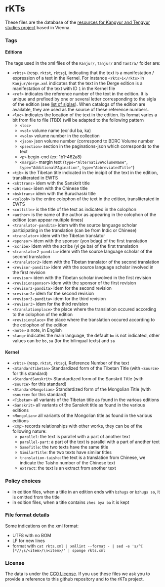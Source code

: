 # rKTs

These files are the database of the [resources for Kangyur and Tengyur studies project](https://www.istb.univie.ac.at/kanjur/rktsneu/sub/index.php) based in Vienna.

### Tags

#### Editions

The tags used in the xml files of the `Kanjur/`, `Tanjur/` and `Tantra/` folder are:

- `<rkts>` (resp. `rktst`, `rktsg`), indicating that the text is a manifestation / expression of a text in the Kernel. For instance `<rkts>1</rkts>` in `Kanjur/derge.xml` indicates that the text in the Derge edition is a manifestation of the text with ID `1` in the Kernel file
- `<ref>` indicates the reference number of the text in the edition. It is unique and prefixed by one or several letter corresponding to the sigla of the edition (see [list of siglas](https://www.istb.univie.ac.at/kanjur/rktsneu/sigla/)). When catalogs of the edition are available, they are used as the source of these reference numbers.
- `<loc>` indicates the location of the text in the edition. Its format varies a bit from file to file (TBD)
 (will be adapted to the following pattern 
   * `<loc>`
   * `<vol>` volume name (ex:'dul ba, ka)
   * `<voln>` volume number in the collection 
   * `<json>` json volume number (correspond to BDRC Volume number
   * `<psection>` section in the paginations-json which corresponds to the text
   * `<p>` begin-end (ex: 1b1-462a8)
   * `<margin>` margin text (`type="AlternativeVolumeName"`, `type="AdditionalPAgination"`, `type="AbbreviatedTitle"`)
- `<tib>` is the Tibetan title indicated in the incipit of the text in the edition, transliterated in EWTS
- `<skttrans>` idem with the Sanskrit title
- `<zhtrans>` idem with the Chinese title
- `<bsktrans>` idem with the Burushaski title
- `<coloph>` is the entire colophon of the text in the edition, transliterated in EWTS
- `<coltitle>` is the title of the text as indicated in the colophon
- `<author>` is the name of the author as appearing in the colophon of the edition (can appear multiple times)
- `<translator-pandita>` idem with the source language scholar participating in the translation (can be from Indic or Chinese)
- `<translator>` idem with the Tibetan translator
- `<sponsor>` idem with the sponsor (yon bdag) of the first translation
- `<scribe>` idem with the scribe (yi ge ba) of the first translation
- `<translator2-pandita>` idem with the source language scholar of the second translation
- `<translator2>` idem with the Tibetan translator of the second translation
- `<revisor-pandita>` idem with the source language scholar involved in the first revision
- `<revisor>` idem with the Tibetan scholar involved in the first revision
- `<revisionsponsor>` idem with the sponsor of the first revision
- `<revisor2-pandita>` idem for the second revision
- `<revisor2>` idem for the second revision
- `<revisor3-pandita>` idem for the third revision
- `<revisor3>` idem for the third revision
- `<translationplace>` the place where the translation occured according to the colophon of the edition
- `<revisionplace>` the place where the translation occured according to the colophon of the edition
- `<note>` a note, in English
- `<lang>` indicates the main language, the default `bo` is not indicated, other values can be `bo,sa` (for the bilingual texts) and `sa`

#### Kernel

- `<rkts>` (resp. `rktst`, `rktsg`), Reference Number of the text
- `<StandardTibetan>` Standardized form of the Tibetan Title (with `<source>` for this standard)
- `<StandardSanskrit>` Standardized form of the Sanskrit Title (with `<source>` for this standard)
- `<StandardMongolian>` Standardized form of the Mongolian Title (with `<source>` for this standard)
- `<Tibetan>` all variants of the Tibetan title as found in the various editions
- `<Sanskrit>` all variants of the Sanskrit title as found in the various editions
- `<Mongolian>` all variants of the Mongolian title as found in the various editions
- `<cmp>` records relationships with other works, they can be of the following nature:
	* `parallel`: the text is parallel with a part of another text
	* `parallel-part`: a part of the text is parallel with a part of another text
	* `SameTitle`: the two texts have the same title
	* `SimilarTitle`: the two texts have similar titles
	* `translation-taisho`: the text is a translation from Chinese, we indicate the Taisho number of the Chinese text
	* `extract`: the text is an extract from another text

### Policy choices

- in edition files, when a title in an edition ends with `bzhugs` or `bzhugs so`, it is omitted from the title
- in edition files, when a title contains `zhes bya ba` it is kept

### File format details

Some indications on the xml format:
- UTF8 with no BOM
- LF for new lines
- format with `cat rkts.xml | xmllint --format - | sed -e 's/^[ ]*//;s/<item>/\n<item>/' | sponge rkts.xml`

### License

The data is under the [CC0 License](https://creativecommons.org/publicdomain/zero/1.0/). If you use these files we ask you to provide a reference to this github repository and to the rKTs project.
